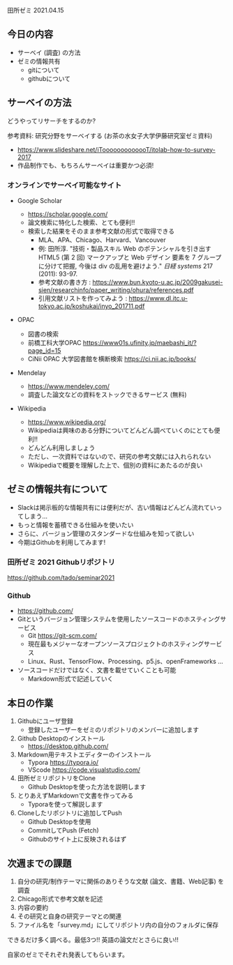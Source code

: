 田所ゼミ 2021.04.15

## 今日の内容

- サーベイ (調査) の方法
- ゼミの情報共有
  - gitについて
  - githubについて

## サーベイの方法

どうやってリサーチをするのか?

参考資料: 研究分野をサーベイする (お茶の水女子大学伊藤研究室ゼミ資料)

- https://www.slideshare.net/iTooooooooooooT/itolab-how-to-survey-2017
- 作品制作でも、もちろんサーベイは重要かつ必須!

### オンラインでサーベイ可能なサイト

- Google Scholar
  - https://scholar.google.com/
  - 論文検索に特化した検索、とても便利!!
  - 検索した結果をそのまま参考文献の形式で取得できる
    - MLA、APA、Chicago、Harvard、Vancouver
    - 例: 田所淳. "技術・製品スキル Web のポテンシャルを引き出す HTML5 (第 2 回) マークアップと Web デザイン 要素を 7 グループに分けて把握, 今後は div の乱用を避けよう." *日経 systems* 217 (2011): 93-97.
    - 参考文献の書き方 : https://www.bun.kyoto-u.ac.jp/2009gakusei-sien/researchinfo/paper_writing/ohura/references.pdf
    - 引用文献リストを作ってみよう : https://www.dl.itc.u-tokyo.ac.jp/koshukai/inyo_201711.pdf
- OPAC
  - 図書の検索
  - 前橋工科大学OPAC https://www01s.ufinity.jp/maebashi_it/?page_id=15
  - CiNii OPAC 大学図書館を横断検索 https://ci.nii.ac.jp/books/
- Mendelay
  - https://www.mendeley.com/
  - 調査した論文などの資料をストックできるサービス (無料)

- Wikipedia
  - https://www.wikipedia.org/
  - Wikipediaは興味のある分野についてどんどん調べていくのにとても便利!!
  - どんどん利用しましょう
  - ただし、一次資料ではないので、研究の参考文献には入れられない
  - Wikipediaで概要を理解した上で、個別の資料にあたるのが良い

## ゼミの情報共有について

- Slackは掲示板的な情報共有には便利だが、古い情報はどんどん流れていってしまう…
- もっと情報を蓄積できる仕組みを使いたい
- さらに、バージョン管理のスタンダードな仕組みを知って欲しい
- 今期はGithubを利用してみます!

### 田所ゼミ 2021 Githubリポジトリ

https://github.com/tado/seminar2021

### Github

- https://github.com/
- Gitというバージョン管理システムを使用したソースコードのホスティングサービス
  - Git https://git-scm.com/
  - 現在最もメジャーなオープンソースプロジェクトのホスティングサービス
  - Linux、Rust、TensorFlow、Processing、p5.js、openFrameworks ...
- ソースコードだけではなく、文書を載せていくことも可能
  - Markdown形式で記述していく

## 本日の作業

1. Githubにユーザ登録
   - 登録したユーザーをゼミのリポジトリのメンバーに追加します
2. Github Desktopのインストール
   - https://desktop.github.com/
3. Markdown用テキストエディターのインストール
   - Typora https://typora.io/
   - VScode https://code.visualstudio.com/
4. 田所ゼミリポジトリをClone
   - Github Desktopを使った方法を説明します
5. とりあえずMarkdownで文書を作ってみる
   - Typoraを使って解説します
6. Cloneしたリポジトリに追加してPush
   - Github Desktopを使用
   - CommitしてPush (Fetch)
   - Githubのサイト上に反映されるはず

## 次週までの課題

1. 自分の研究/制作テーマに関係のありそうな文献 (論文、書籍、Web記事) を調査
2. Chicago形式で参考文献を記述
3. 内容の要約
4. その研究と自身の研究テーマとの関連
5. ファイル名を「survey.md」にしてリポジトリ内の自分のフォルダに保存

できるだけ多く調べる。最低3つ!! 英語の論文だとさらに良い!!

自家のゼミでそれぞれ発表してもらいます。